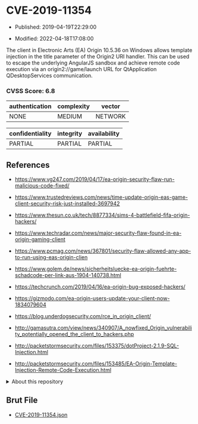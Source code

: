 # CVE-2019-11354

- Published: 2019-04-19T22:29:00

- Modified: 2022-04-18T17:08:00

The client in Electronic Arts (EA) Origin 10.5.36 on Windows allows template injection in the title parameter of the Origin2 URI handler. This can be used to escape the underlying AngularJS sandbox and achieve remote code execution via an origin2://game/launch URL for QtApplication QDesktopServices communication.

### CVSS Score: **6.8**

| authentication | complexity | vector |
| --- | --- | --- |
| NONE | MEDIUM | NETWORK |

| confidentiality | integrity | availability |
| --- | --- | --- |
| PARTIAL | PARTIAL | PARTIAL |

## References

* https://www.vg247.com/2019/04/17/ea-origin-security-flaw-run-malicious-code-fixed/

* https://www.trustedreviews.com/news/time-update-origin-eas-game-client-security-risk-just-installed-3697942

* https://www.thesun.co.uk/tech/8877334/sims-4-battlefield-fifa-origin-hackers/

* https://www.techradar.com/news/major-security-flaw-found-in-ea-origin-gaming-client

* https://www.pcmag.com/news/367801/security-flaw-allowed-any-app-to-run-using-eas-origin-clien

* https://www.golem.de/news/sicherheitsluecke-ea-origin-fuehrte-schadcode-per-link-aus-1904-140738.html

* https://techcrunch.com/2019/04/16/ea-origin-bug-exposed-hackers/

* https://gizmodo.com/ea-origin-users-update-your-client-now-1834079604

* https://blog.underdogsecurity.com/rce_in_origin_client/

* http://gamasutra.com/view/news/340907/A_nowfixed_Origin_vulnerability_potentially_opened_the_client_to_hackers.php

* http://packetstormsecurity.com/files/153375/dotProject-2.1.9-SQL-Injection.html

* http://packetstormsecurity.com/files/153485/EA-Origin-Template-Injection-Remote-Code-Execution.html

<details>
<summary>About this repository</summary> 

  This repository is part of the project [Live Hack CVE](https://github.com/Live-Hack-CVE). Main website can be found [www.live-hack.org](https://www.live-hack.org) 
  
  Made by [Sn0wAlice](https://github.com/Sn0wAlice) for the people that care about security and need to have a feed of the latest CVEs. Hope you enjoy it, don't forget to star the repo and follow me on [Twitter](https://twitter.com/Sn0wAlice) and [Github](https://github.com/Sn0wAlice). And that is my [personnal website](https://www.alice-snow.me/)

  - [Home Page](https://github.com/Live-Hack-CVE)
  - [Framework](https://github.com/Live-Hack-CVE/cve-framework)
  - [CVE database](https://github.com/Live-Hack-CVE/full_database)
  - [Changelog](https://github.com/Live-Hack-CVE/Changelog)
</details>

## Brut File

* [CVE-2019-11354.json](https://raw.githubusercontent.com/Live-Hack-CVE/full_database/main/cves/2019/CVE-2019-11354.json)

